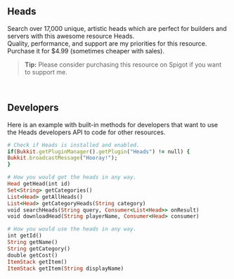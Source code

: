 ## Heads
Search over 17,000 unique, artistic heads which are perfect for builders and servers with this awesome resource Heads.</br>
Quality, performance, and support are my priorities for this resource. Purchase it for $4.99 (sometimes cheaper with sales).
> **Tip:**  Please consider purchasing this resource on Spigot if you want to support me.
</br>

## Developers
Here is an example with built-in methods for developers that want to use the Heads developers API to code for other resources.
```ruby
# Check if Heads is installed and enabled.
if(Bukkit.getPluginManager().getPlugin("Heads") != null) {
Bukkit.broadcastMessage("Hooray!");
}

# How you would get the heads in any way.
Head getHead(int id)
Set<String> getCategories()
List<Head> getAllHeads()
List<Head> getCategoryHeads(String category)
void searchHeads(String query, Consumer<List<Head>> onResult)
void downloadHead(String playerName, Consumer<Head> consumer)

# How you would use the heads in any way.
int getId()
String getName()
String getCategory()
double getCost()
ItemStack getItem()
ItemStack getItem(String displayName)
```